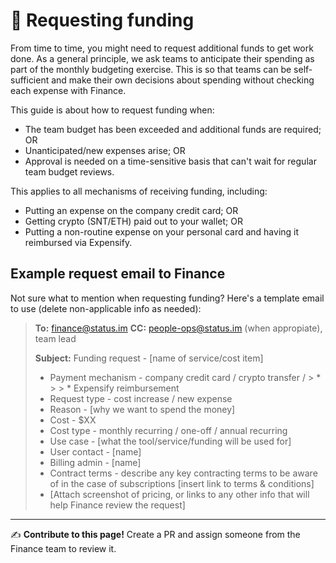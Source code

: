 # 🏦 Requesting funding

From time to time, you might need to request additional funds to get work done. As a general principle, we ask teams to anticipate their spending as part of the monthly budgeting exercise. This is so that teams can be self-sufficient and make their own decisions about spending without checking each expense with Finance.

This guide is about how to request funding when:

   * The team budget has been exceeded and additional funds are required; OR
   * Unanticipated/new expenses arise; OR
   * Approval is needed on a time-sensitive basis that can't wait for regular team budget reviews.

This applies to all mechanisms of receiving funding, including:

   * Putting an expense on the company credit card; OR
   * Getting crypto (SNT/ETH) paid out to your wallet; OR
   * Putting a non-routine expense on your personal card and having it reimbursed via Expensify.

## Example request email to Finance

Not sure what to mention when requesting funding? Here's a template email to use (delete non-applicable info as needed):

> **To:** finance@status.im
> **CC:** people-ops@status.im (when appropiate), team lead
>
> **Subject:** Funding request - [name of service/cost item]
>   * Payment mechanism - company credit card / crypto transfer / >   * >   >   * Expensify reimbursement
>   * Request type - cost increase / new expense
>   * Reason - [why we want to spend the money]
>   * Cost - $XX
>   * Cost type - monthly recurring / one-off / annual recurring
>   * Use case - [what the tool/service/funding will be used for]
>   * User contact - [name]
>   * Billing admin - [name]
>   * Contract terms - describe any key contracting terms to be aware of in the case of subscriptions [insert link to terms & conditions]
>   * [Attach screenshot of pricing, or links to any other info that will help Finance review the request]


*****

✍️ **Contribute to this page!** Create a PR and assign someone from the Finance team to review it.
